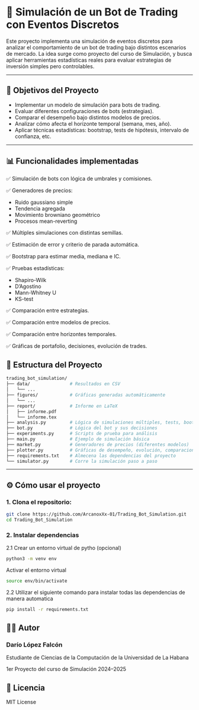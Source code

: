 # 🤖 Simulación de un Bot de Trading con Eventos Discretos

Este proyecto implementa una simulación de eventos discretos para analizar el comportamiento de un bot de trading bajo distintos escenarios de mercado. La idea surge como proyecto del curso de Simulación, y busca aplicar herramientas estadísticas reales para evaluar estrategias de inversión simples pero controlables.

---

## 📌 Objetivos del Proyecto

- Implementar un modelo de simulación para bots de trading.
- Evaluar diferentes configuraciones de bots (estrategias).
- Comparar el desempeño bajo distintos modelos de precios.
- Analizar cómo afecta el horizonte temporal (semana, mes, año).
- Aplicar técnicas estadísticas: bootstrap, tests de hipótesis, intervalo de confianza, etc.

---

## 📊 Funcionalidades implementadas

✅ Simulación de bots con lógica de umbrales y comisiones.

✅ Generadores de precios:

* Ruido gaussiano simple
* Tendencia agregada
* Movimiento browniano geométrico
* Procesos mean-reverting

✅ Múltiples simulaciones con distintas semillas.

✅ Estimación de error y criterio de parada automática.

✅ Bootstrap para estimar media, mediana e IC.

✅ Pruebas estadísticas:
* Shapiro-Wilk
* D’Agostino
* Mann-Whitney U
* KS-test

✅ Comparación entre estrategias.

✅ Comparación entre modelos de precios.

✅ Comparación entre horizontes temporales.

✅ Gráficas de portafolio, decisiones, evolución de trades.


## 📁 Estructura del Proyecto

```bash
trading_bot_simulation/ 
├── data/               # Resultados en CSV 
│   └── ...
├── figures/            # Gráficas generadas automáticamente 
│   └── ...
├── report/             # Informe en LaTeX
│   ├── informe.pdf
│   └── informe.tex
├── analysis.py         # Lógica de simulaciones múltiples, tests, bootstrap, paradas y más
├── bot.py              # Lógica del bot y sus decisiones 
├── experiments.py      # Scripts de prueba para análisis 
├── main.py             # Ejemplo de simulación básica 
├── market.py           # Generadores de precios (diferentes modelos) 
├── plotter.py          # Gráficas de desempeño, evolución, comparaciones 
├── requirements.txt    # Almecena las dependencias del proyecto
└── simulator.py        # Corre la simulación paso a paso 
```

---

## ⚙️ Cómo usar el proyecto

### 1. Clona el repositorio:

```bash
git clone https://github.com/ArcanoxXx-01/Trading_Bot_Simulation.git
cd Trading_Bot_Simulation
```
### 2. Instalar dependencias

2.1 Crear un entorno virtual de pytho (opcional)
```bash
python3 -m venv env
```
Activar el entorno virtual
``` bash
source env/bin/activate
```
2.2 Utilizar el siguiente comando para instalar todas las dependencias de manera automatica
```bash
pip install -r requirements.txt
```

## 👨‍💻 Autor

### Darío López Falcón 

Estudiante de Ciencias de la Computación de la Universidad de La Habana

1er Proyecto del curso de Simulación 2024–2025

## 📎 Licencia

MIT License